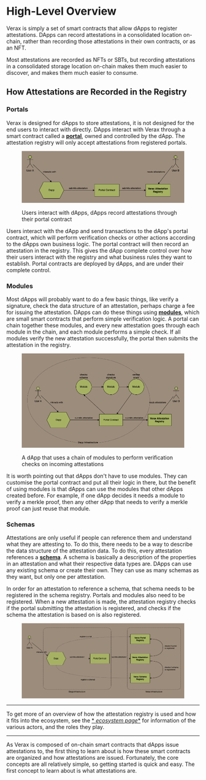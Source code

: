 # High-Level Overview

Verax is simply a set of smart contracts that allow dApps to register attestations.
DApps can record attestations in a consolidated location on-chain, rather than recording those attestations in their own
contracts, or as an NFT.

Most attestations are recorded as NFTs or SBTs, but recording attestations in a consolidated storage location
on-chain makes them much easier to discover, and makes them much easier to consume.

## How Attestations are Recorded in the Registry

### Portals

Verax is designed for dApps to store attestations, it is not designed for the end users to interact with
directly.
DApps interact with Verax through a smart contract called a [**portal**](portals.md), owned and controlled by the dApp.
The attestation registry will only accept attestations from registered portals.

<figure><img src="../.gitbook/assets/high-level-flow-01.drawio.png" alt=""><figcaption><p>Users interact with dApps, dApps record attestations through their portal contract</p></figcaption></figure>

Users interact with the dApp and send transactions to the dApp's portal contract, which will perform verification
checks or other actions according to the dApps own business logic.
The portal contract will then record an attestation in the registry.
This gives the dApp complete control over how their users interact with the registry and what business rules they want
to establish.
Portal contracts are deployed by dApps, and are under their complete control.

### Modules

Most dApps will probably want to do a few basic things, like verify a signature, check the data structure of an
attestation, perhaps charge a fee for issuing the attestation.
DApps can do these things using [**modules**](modules.md), which are small smart contracts that perform simple
verification logic.
A portal can chain together these modules, and every new attestation goes through each module in the chain, and each
module performs a simple check.
If all modules verify the new attestation successfully, the portal then submits the attestation in
the registry.

<figure><img src="../.gitbook/assets/high-level-flow.drawio.png" alt=""><figcaption><p>A dApp that uses a chain of modules to perform verification checks on incoming attestations</p></figcaption></figure>

It is worth pointing out that dApps don't have to use modules.
They can customise the portal contract and put all their logic in there, but the benefit of using modules is that dApps
can use the modules that other dApps created before.
For example, if one dApp decides it needs a module to verify a merkle proof, then any other dApp that needs to verify a
merkle proof can just reuse that module.

### Schemas

Attestations are only useful if people can reference them and understand what they are attesting to.
To do this, there needs to be a way to describe the data structure of the attestation data.
To do this, every attestation references a [**schema**](schemas.md).
A schema is basically a description of the properties in an attestation and what their respective data types are.
DApps can use any existing schema or create their own.
They can use as many schemas as they want, but only one per attestation.

In order for an attestation to reference a schema, that schema needs to be registered in the schema registry.
Portals and modules also need to be registered.
When a new attestation is made, the attestation registry checks if the portal submitting the attestation is registered,
and checks if the schema the attestation is based on is also registered.

<figure><img src="../.gitbook/assets/high-level-flow-02.drawio.png" alt=""><figcaption></figcaption></figure>

***

To get more of an overview of how the attestation registry is used and how it fits into the ecosystem, see the [*
*ecosystem page**](ecosystem.md) for information of the various actors, and the roles they play.

***

As Verax is composed of on-chain smart contracts that dApps issue attestations to, the first thing to learn about is how
these smart contracts are organized and how attestations are issued.
Fortunately, the core concepts are all relatively simple, so getting started is quick and easy.
The first concept to learn about is what attestations are.
